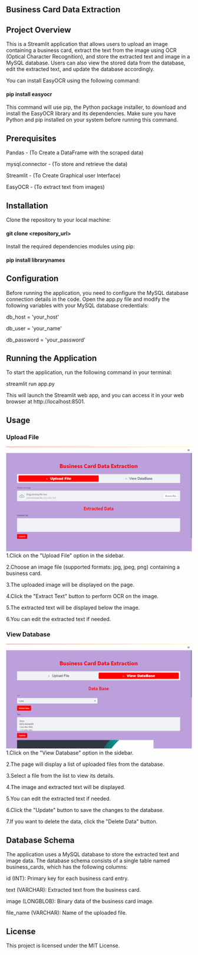 ##  Business Card Data Extraction
## Project Overview 
This is a Streamlit application that allows users to upload an image containing a business card, extract the text from the image using OCR (Optical Character Recognition), and store the extracted text and image in a MySQL database. Users can also view the stored data from the database, edit the extracted text, and update the database accordingly.

You can install EasyOCR using the following command:

#### pip install easyocr

This command will use pip, the Python package installer, to download and install the EasyOCR library and its dependencies. Make sure you have Python and pip installed on your system before running this command.
## Prerequisites
Pandas - (To Create a DataFrame with the scraped data)

mysql.connector - (To store and retrieve the data)

Streamlit - (To Create Graphical user Interface)

EasyOCR - (To extract text from images)
## Installation
Clone the repository to your local machine:

#### git clone <repository_url>

Install the required dependencies modules using pip:

#### pip install librarynames
##  Configuration
Before running the application, you need to configure the MySQL database connection details in the code. Open the app.py file and modify the following variables with your MySQL database credentials:

db_host = 'your_host'

db_user = 'your_name'

db_password = 'your_password'


## Running the Application
To start the application, run the following command in your terminal:

streamlit run app.py

This will launch the Streamlit web app, and you can access it in your web browser at http://localhost:8501.
## Usage
### Upload File
![Upload Section](images/upload.png)
1.Click on the "Upload File" option in the sidebar.

2.Choose an image file (supported formats: jpg, jpeg, png) containing a business card.

3.The uploaded image will be displayed on the page.

4.Click the "Extract Text" button to perform OCR on the image.

5.The extracted text will be displayed below the image.

6.You can edit the extracted text if needed.


### View Database
![DataBase](images/db.png)
1.Click on the "View Database" option in the sidebar.

2.The page will display a list of uploaded files from the database.

3.Select a file from the list to view its details.

4.The image and extracted text will be displayed.

5.You can edit the extracted text if needed.

6.Click the "Update" button to save the changes to the database.

7.If you want to delete the data, click the "Delete Data" button.
## Database Schema
The application uses a MySQL database to store the extracted text and image data. The database schema consists of a single table named business_cards, which has the following columns:

id (INT): Primary key for each business card entry.

text (VARCHAR): Extracted text from the business card.

image (LONGBLOB): Binary data of the business card image.

file_name (VARCHAR): Name of the uploaded file.
## License
This project is licensed under the MIT License.